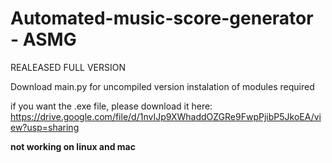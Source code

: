 # Automated-music-score-generator - ASMG

REALEASED FULL VERSION

Download main.py for uncompiled version instalation of modules required


if you want the .exe file, please download it here: 
https://drive.google.com/file/d/1nvIJp9XWhaddOZGRe9FwpPjibP5JkoEA/view?usp=sharing

**not working on linux and mac**

 
